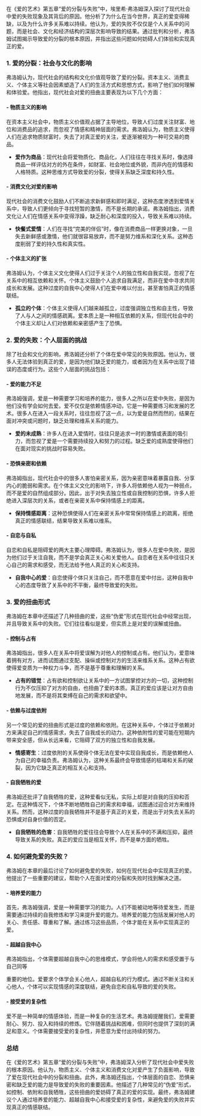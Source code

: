在《爱的艺术》第五章“爱的分裂与失败”中，埃里希·弗洛姆深入探讨了现代社会中爱的失败现象及其背后的原因。他分析了为什么在当今世界，真正的爱变得稀缺，以及为什么许多关系难以持续。他认为，爱的失败不仅仅是个人关系中的问题，而是社会、文化和经济结构的深层次影响导致的结果。通过批判和分析，弗洛姆试图揭示导致爱的分裂的根本原因，并指出这些问题如何妨碍人们体验和实现真正的爱。

### 1. **爱的分裂：社会与文化的影响**
弗洛姆认为，现代社会的结构和文化价值观导致了爱的分裂。资本主义、消费主义、个体主义等社会因素塑造了人们的生活方式和思想方式，影响了他们如何理解和体验爱。他指出，现代社会对爱的扭曲主要表现为以下几个方面：

#### - **物质主义的影响**
   在资本主义社会中，物质主义价值观占据了主导地位，导致人们过度关注财富、地位和消费品的追求，而忽视了情感和精神层面的需求。弗洛姆认为，物质主义使得人们在追求物质财富时，失去了对真正爱的关注，爱逐渐被视为一种可交易的商品。

   - **爱作为商品**：现代社会将爱物质化、商品化，人们往往在寻找关系时，像选择商品一样评估对方的外在条件，如财富、社会地位或外貌，而非内在的情感和人格特质。这种思维方式导致爱的分裂，使得关系缺乏深度和持久性。

#### - **消费文化对爱的影响**
   现代社会的消费文化鼓励人们不断追求新鲜感和即时满足，这种态度渗透到爱情关系中，导致人们更倾向于寻找短暂的激情，而不是长期的承诺。弗洛姆指出，消费文化让人们在情感关系中变得浮躁，缺乏耐心和深度的投入，导致关系难以持续。

   - **快餐式爱情**：人们在寻找“完美的伴侣”时，像在消费商品一样更换对象，一旦失去新鲜感或激情，他们就很容易放弃，而不是努力维系和深化关系。这种态度削弱了爱的持久性和真实性。

#### - **个体主义的扩张**
   弗洛姆认为，个体主义文化使得人们过于关注个人的独立性和自我实现，忽视了在关系中的相互依赖和关怀。个体主义鼓励个人追求自我满足，而非在爱中寻求共同成长和发展。这种过度的自我中心使得人们在爱中难以付出，甚至害怕真正的情感联结。

   - **孤立的个体**：个体主义使得人们越来越孤立，过度强调独立性和自主性，导致了人与人之间的情感疏离。爱本质上是一种相互依赖的关系，但现代社会中的个体主义却让人们对依赖和亲密感产生了恐惧。

### 2. **爱的失败：个人层面的挑战**
除了社会和文化的影响，弗洛姆还分析了个体在爱中常见的失败原因。他认为，很多人无法体验到真正的爱，是因为他们缺乏爱的能力，或者因为在关系中出现了错误的态度或行为。这些个人层面的挑战包括：

#### - **爱的能力不足**
   弗洛姆强调，爱是一种需要学习和培养的能力，很多人之所以在爱中失败，是因为他们没有学会如何去爱。爱不仅仅是依赖情感冲动，它是一种需要练习和发展的艺术。很多人在进入一段关系时，往往忽视了这一点，以为爱是自然而然的，结果在面对冲突或问题时，缺乏处理和维系关系的能力。

   - **爱的未成熟**：许多人在进入爱情时，往往只是追求一时的激情或表面的吸引力，而忽视了爱是一个需要持续投入和努力的过程。缺乏爱的成熟度使得他们在面对现实的挑战时容易失败。

#### - **恐惧亲密和依赖**
   弗洛姆指出，现代社会中的很多人害怕亲密关系，因为亲密意味着暴露自我、分享内心的脆弱和需求。在个体主义文化的影响下，许多人将依赖他人视为一种弱点，而不是爱的自然组成部分。因此，出于对失去独立性或自我控制的恐惧，许多人拒绝进入深层次的关系，或者在亲密关系中保持情感上的距离。

   - **保持情感距离**：这种恐惧使得人们在亲密关系中常常保持情感上的疏离，拒绝真正的情感联结，结果导致关系难以维系。

#### - **自恋与自私**
   自恋和自私是阻碍爱的两大主要心理障碍。弗洛姆认为，很多人在爱中失败，是因为他们过于关注自我，而不是学会真正关心和关爱他人。自恋者在关系中往往只关心自己的需求和感受，而无法给予他人真正的关心和支持。

   - **自我中心的爱**：自恋使得个体只关注自己，而不愿意在爱中付出，这种自我中心的态度导致了关系中的不平衡，最终导致爱的失败。

### 3. **爱的扭曲形式**
弗洛姆在本章中还描述了几种扭曲的爱，这些“伪爱”形式在现代社会中经常出现，并且导致关系中的失败。它们往往看似是爱，但实质上是对爱的误解或扭曲。

#### - **控制与占有**
   弗洛姆指出，很多人在关系中将爱误解为对他人的控制或占有。他们认为，爱意味着拥有对方，进而试图通过支配、操纵或控制对方的生活来维系关系。这种占有欲使得爱变质为一种权力斗争，而不是基于尊重和理解的关系。

   - **占有的错觉**：占有欲和控制欲让关系中的一方试图掌控对方的一切，这种控制行为不仅压抑了对方的自由，也扭曲了爱的本质。真正的爱应该是让对方自由地发展，而不是将其束缚在自己的需求和欲望中。

#### - **依赖与过度依附**
   另一个常见的爱的扭曲形式是过度的依赖和依附。在这种关系中，个体过于依赖对方来满足自己的情感需求，失去了自我成长的动力。这种依附性的爱可能在短期内带来安全感，但从长远来看，它阻碍了双方的独立性和自我发展。

   - **情感寄生**：过度依附的关系使得个体无法在爱中实现自我成长，而是依赖他人为自己的幸福负责。弗洛姆认为，这种关系最终会导致情感的枯竭和关系的破裂，因为它缺乏真正的相互关心和支持。

#### - **自我牺牲的爱**
   弗洛姆还批评了自我牺牲的爱，这种爱看似无私，实际上却是对自我的压抑和否定。在这种情况下，个体不断地牺牲自己的需求和幸福，试图通过迎合对方来维持关系。然而，这种过度的自我牺牲并不是基于真正的关爱，而是出于对失去关系的恐惧或对自身价值的否定。

   - **自我牺牲的危害**：自我牺牲的爱往往会导致个人在关系中的不满和压抑，最终导致关系的失败。真正的爱应当是相互关怀，而不是单方面的牺牲。

### 4. **如何避免爱的失败？**
弗洛姆在本章的最后讨论了如何避免爱的失败，如何在现代社会中实现真正的爱。他提出了一些重要的建议，帮助个人在面对爱的分裂和失败时找到解决之道。

#### - **培养爱的能力**
   首先，弗洛姆强调，爱是一种需要学习的能力。人们不能被动地等待爱发生，而是需要通过持续的自我修炼和学习来提升爱的能力。培养爱的能力包括发展对他人的关心、责任感、尊重和了解。通过练习这些品质，个体才能在关系中实现真正的爱。

#### - **超越自我中心**
   弗洛姆指出，个体需要超越自我中心的思维模式，学会将他人的需求和感受置于与自己同等

重要的地位。爱要求个体学会关心他人，超越自私的行为模式。通过不断关注和关心他人，个体可以实现情感的深度联结，避免自恋和自私导致的爱的失败。

#### - **接受爱的复杂性**
   爱不是一种简单的情感体验，而是一种复杂的生活艺术。弗洛姆提醒我们，爱需要耐心、努力、投入和持续的修炼。它伴随着挑战和困难，但同时也提供了深刻的满足和意义。个体需要接受爱的复杂性，并愿意为爱付出持续的努力。

### 总结
在《爱的艺术》第五章“爱的分裂与失败”中，弗洛姆深入分析了现代社会中爱失败的根本原因。他认为，物质主义、个体主义和消费文化对爱产生了负面影响，导致了爱在现代社会中的分裂和扭曲。此外，弗洛姆还指出，个体层面的自恋、恐惧亲密和缺乏爱的能力是导致爱的失败的重要因素。他描述了几种常见的“伪爱”形式，如控制、依附和自我牺牲，这些扭曲的爱妨碍了真正的爱的实现。最终，弗洛姆建议个人通过培养爱的能力、超越自我中心和接受爱的复杂性，来避免爱的失败并实现真正的情感联结。